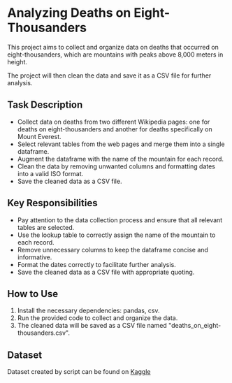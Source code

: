 # Analyzing Deaths on Eight-Thousanders

This project aims to collect and organize data on deaths that occurred on eight-thousanders, which are mountains with peaks above 8,000 meters in height.

The project will then clean the data and save it as a CSV file for further analysis.

## Task Description

- Collect data on deaths from two different Wikipedia pages: one for deaths on eight-thousanders and another for deaths specifically on Mount Everest.
- Select relevant tables from the web pages and merge them into a single dataframe.
- Augment the dataframe with the name of the mountain for each record.
- Clean the data by removing unwanted columns and formatting dates into a valid ISO format.
- Save the cleaned data as a CSV file.

## Key Responsibilities

- Pay attention to the data collection process and ensure that all relevant tables are selected.
- Use the lookup table to correctly assign the name of the mountain to each record.
- Remove unnecessary columns to keep the dataframe concise and informative.
- Format the dates correctly to facilitate further analysis.
- Save the cleaned data as a CSV file with appropriate quoting.

## How to Use

1. Install the necessary dependencies: pandas, csv.
2. Run the provided code to collect and organize the data.
3. The cleaned data will be saved as a CSV file named "deaths_on_eight-thousanders.csv".

## Dataset

Dataset created by script can be found on [Kaggle](https://www.kaggle.com/datasets/asaniczka/mountain-climbing-accidents-dataset)
